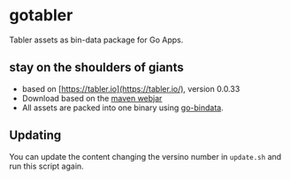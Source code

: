 # gotabler

Tabler assets as bin-data package for Go Apps.

## stay on the shoulders of giants

* based on [https://tabler.io](https://tabler.io/), version 0.0.33
* Download based on the [maven webjar](https://github.com/tabler/tabler-webjar)
* All assets are packed into one binary using [go-bindata](https://github.com/jteeuwen/go-bindata).

## Updating

You can update the content changing the versino number in `update.sh` and run this script again.
